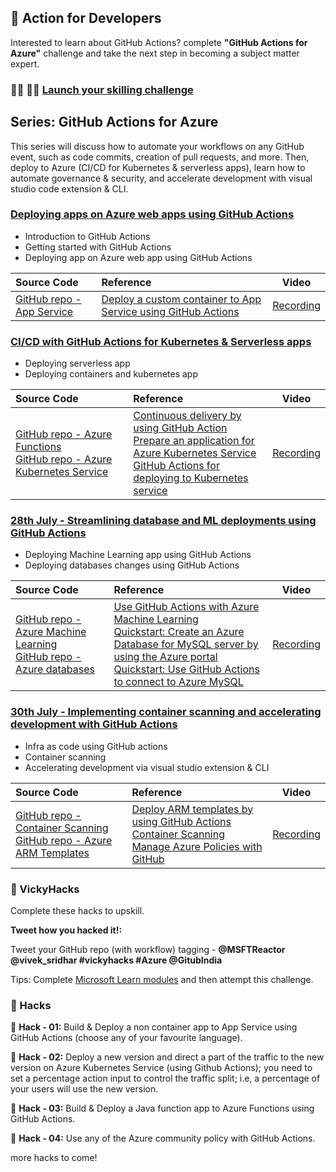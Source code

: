 ## :avocado: Action for Developers

Interested to learn about GitHub Actions? complete **"GitHub Actions for Azure"** challenge and take the next step in becoming a subject matter expert.

### :man_technologist: :woman_technologist: [Launch your skilling challenge](https://docs.microsoft.com/en-us/learn/challenges?id=9e807718-5823-4193-93d4-fdf4d3127c02)


## Series: GitHub Actions for Azure

This series will discuss how to automate your workflows on any GitHub event, such as code commits, creation of pull requests, and more. Then, deploy to Azure (CI/CD for Kubernetes & serverless apps), learn how to automate governance & security, and accelerate development with visual studio code extension & CLI.

### [Deploying apps on Azure web apps using GitHub Actions](https://www.meetup.com/microsoft-reactor-bengaluru/events/279015119/)

* Introduction to GitHub Actions
* Getting started with GitHub Actions
* Deploying app on Azure web app using GitHub Actions

|     Source Code     |    Reference    | Video |
|     :---    | :---           | :---:       |
| [GitHub repo - App Service](https://github.com/vivsridh4/quickstart)   | [Deploy a custom container to App Service using GitHub Actions](https://docs.microsoft.com/en-us/azure/app-service/deploy-container-github-action?tabs=publish-profile)  |      [Recording](https://www.youtube.com/watch?v=dyTXblcbqtg&t=1495s&ab_channel=MicrosoftReactor)   |


### [CI/CD with GitHub Actions for Kubernetes & Serverless apps](https://www.meetup.com/microsoft-reactor-bengaluru/events/279015137/)

* Deploying serverless app 
* Deploying containers and kubernetes app

|     Source Code     |    Reference    | Video |
|     :---    | :---           | :---:       |
| [GitHub repo - Azure Functions](https://github.com/vivsridh4/funcapp)<br/>[GitHub repo - Azure Kubernetes Service](https://github.com/vivsridh4/azure-voting-app-redis) | [Continuous delivery by using GitHub Action](https://docs.microsoft.com/en-us/azure/azure-functions/functions-how-to-github-actions?tabs=python)<br/>[Prepare an application for Azure Kubernetes Service](https://docs.microsoft.com/en-us/azure/aks/tutorial-kubernetes-prepare-app)<br/>[GitHub Actions for deploying to Kubernetes service](https://docs.microsoft.com/en-us/azure/aks/kubernetes-action)  | [Recording](https://www.youtube.com/watch?v=iRNfeZSkn5Y&ab_channel=MicrosoftReactor)   |

### [28th July - Streamlining database and ML deployments using GitHub Actions](https://www.meetup.com/microsoft-reactor-bengaluru/events/279015454/)

* Deploying Machine Learning app using GitHub Actions 
* Deploying databases changes using GitHub Actions 

|     Source Code     |    Reference    | Video |
|     :---    | :---           | :---:       |
| [GitHub repo - Azure Machine Learning](https://github.com/vivsridh4/azureml-githubactions)<br/>[GitHub repo - Azure databases](https://github.com/vivsridh4/azure-database-githubactions) | [Use GitHub Actions with Azure Machine Learning](https://docs.microsoft.com/en-us/azure/machine-learning/how-to-github-actions-machine-learning)<br/>[Quickstart: Create an Azure Database for MySQL server by using the Azure portal](https://docs.microsoft.com/en-us/azure/mysql/quickstart-create-mysql-server-database-using-azure-portal)<br/>[Quickstart: Use GitHub Actions to connect to Azure MySQL](https://docs.microsoft.com/en-us/azure/mysql/quickstart-mysql-github-actions)  | [Recording](https://www.youtube.com/watch?v=DwWsJwG5-KE&t=2297s&ab_channel=MicrosoftReactor)   |

### [30th July - Implementing container scanning and accelerating development with GitHub Actions](https://www.meetup.com/microsoft-reactor-bengaluru/events/279015477/)

* Infra as code using GitHub actions
* Container scanning
* Accelerating development via visual studio extension & CLI

|     Source Code     |    Reference    | Video |
|     :---    | :---           | :---:       |
| [GitHub repo - Container Scanning](https://github.com/vivsridh4/containerscan)<br/>[GitHub repo - Azure ARM Templates](https://github.com/vivsridh4/deploy_arm_template) | [Deploy ARM templates by using GitHub Actions](https://docs.microsoft.com/en-us/azure/azure-resource-manager/templates/deploy-github-actions)<br/>[Container Scanning](https://github.com/Azure/container-scan)<br/>[Manage Azure Policies with GitHub](https://docs.microsoft.com/en-in/azure/developer/github/manage-azure-policy) | [Recording](https://www.youtube.com/watch?v=A3ubK3oMhg8&t=2179s&ab_channel=MicrosoftReactor)   |

### :avocado: VickyHacks

Complete these hacks to upskill.

**Tweet how you hacked it!:**

Tweet your GitHub repo (with workflow) tagging - **@MSFTReactor @vivek_sridhar #vickyhacks #Azure @GitubIndia**

Tips: Complete [Microsoft Learn modules](https://docs.microsoft.com/en-us/learn/challenges?id=9e807718-5823-4193-93d4-fdf4d3127c02) and then attempt this challenge.

### :evergreen_tree: Hacks

:seedling: **Hack - 01:** Build & Deploy a non container app to App Service using GitHub Actions (choose any of your favourite language).

:seedling: **Hack - 02:** Deploy a new version and direct a part of the traffic to the new version on Azure Kubernetes Service (using Github Actions); you need to set a percentage action input to control the traffic split; i.e, a percentage of your users will use the new version.

:seedling: **Hack - 03:** Build & Deploy a Java function app to Azure Functions using GitHub Actions.

:seedling: **Hack - 04:** Use any of the Azure community policy with GitHub Actions.

more hacks to come!











